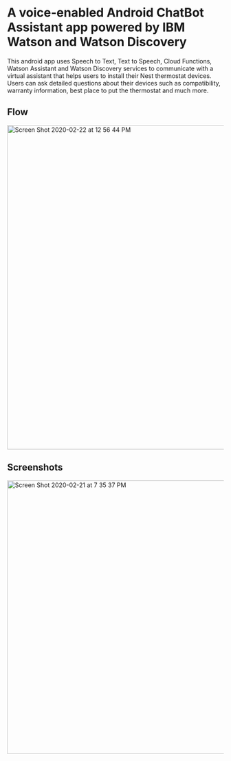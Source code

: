 # A voice-enabled Android ChatBot Assistant app powered by IBM Watson and Watson Discovery

This android app uses Speech to Text, Text to Speech, Cloud Functions, Watson Assistant and Watson Discovery services to communicate with a virtual assistant that helps users to install their Nest thermostat devices. Users can ask detailed questions about their devices such as compatibility, warranty information, best place to put the thermostat and much more.


## Flow

<img width="752" alt="Screen Shot 2020-02-22 at 12 56 44 PM" src="https://user-images.githubusercontent.com/15332386/75089523-1fb86680-5573-11ea-9dfe-f863e8a1010a.png">


## Screenshots

<img width="634" alt="Screen Shot 2020-02-21 at 7 35 37 PM" src="https://user-images.githubusercontent.com/15332386/75089616-167bc980-5574-11ea-968a-b89acf2e05ae.png">







